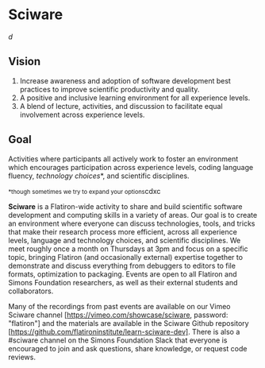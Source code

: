 # Sciware

_d_

## Vision

1. Increase awareness and adoption of software development best practices to improve scientific productivity and quality.
2. A positive and inclusive learning environment for all experience levels.
3. A blend of lecture, activities, and discussion to facilitate equal involvement across experience levels.

## Goal
Activities where participants all actively work to foster an environment which encourages participation across experience levels, coding language fluency, *technology choices*\*, and scientific disciplines.

<small>\*though sometimes we try to expand your options</small>cdxc




<p><b>Sciware</b> is a Flatiron-wide activity to share
and build scientific software development and computing skills in a variety of
areas. Our goal is to create an environment where everyone can discuss
technologies, tools, and tricks that make their research process more
efficient, across all experience levels, language and technology choices, and
scientific disciplines.  We meet roughly once a month on Thursdays at 3pm and
focus on a specific topic, bringing Flatiron (and occasionally external)
expertise together to demonstrate and discuss everything from debuggers to
editors to file formats, optimization to packaging.  Events are open to all
Flatiron and Simons Foundation researchers, as well as their external students
and collaborators.</p>

Many of the recordings from past events are available on our Vimeo Sciware
channel [https://vimeo.com/showcase/sciware, password: "flatiron"] and the
materials are available in the Sciware Github repository
[https://github.com/flatironinstitute/learn-sciware-dev].  There is also a
#sciware channel on the Simons Foundation Slack that everyone is encouraged to
join and ask questions, share knowledge, or request code reviews.
